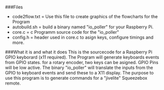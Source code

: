 ###Files
* code2flow.txt = Use this file to create graphics of the flowcharts for the Program
* autobuild.sh = build a binary named "io_poller" for your Raspberry Pi.
* core.c = c Programm source code for the "io_poller"
* config.h = header used in core.c to asign keys, configure timings and more.

###What it is and what it does
This is the sourcecode for a Raspberry Pi GPIO keyborard (x11 required).
The Program will generate keyboards events from GPIO states.
for a rotary encoder, two keys can be asigned. GPIO Pins will be low active.
The binary "io_poller" will translate the inputs from the GPIO to keyboard events and send these to a X11 display.
The purpose to use this program is to generate commands for a "jivelite" Squeezebox remote.
